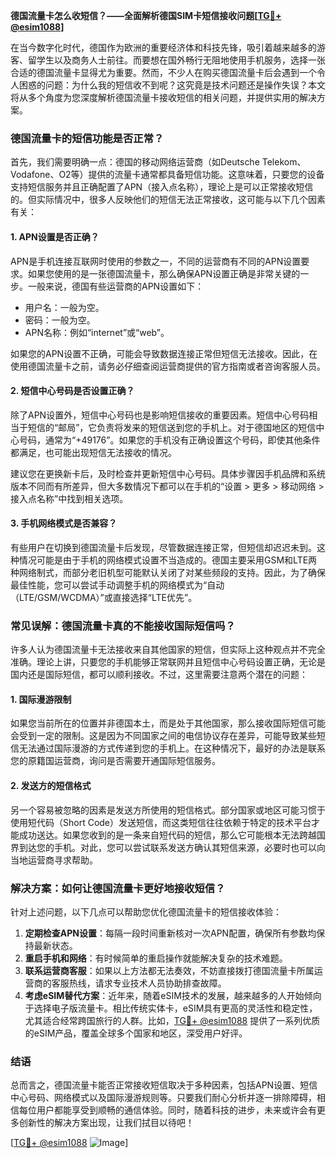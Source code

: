 **德国流量卡怎么收短信？——全面解析德国SIM卡短信接收问题[[TG💪+ @esim1088](https://t.me/s/esim1088)]**

在当今数字化时代，德国作为欧洲的重要经济体和科技先锋，吸引着越来越多的游客、留学生以及商务人士前往。而要想在国外畅行无阻地使用手机服务，选择一张合适的德国流量卡显得尤为重要。然而，不少人在购买德国流量卡后会遇到一个令人困惑的问题：为什么我的短信收不到呢？这究竟是技术问题还是操作失误？本文将从多个角度为您深度解析德国流量卡接收短信的相关问题，并提供实用的解决方案。

### 德国流量卡的短信功能是否正常？

首先，我们需要明确一点：德国的移动网络运营商（如Deutsche Telekom、Vodafone、O2等）提供的流量卡通常都具备短信功能。这意味着，只要您的设备支持短信服务并且正确配置了APN（接入点名称），理论上是可以正常接收短信的。但实际情况中，很多人反映他们的短信无法正常接收，这可能与以下几个因素有关：

#### 1. APN设置是否正确？
APN是手机连接互联网时使用的参数之一，不同的运营商有不同的APN设置要求。如果您使用的是一张德国流量卡，那么确保APN设置正确是非常关键的一步。一般来说，德国有些运营商的APN设置如下：
- 用户名：一般为空。
- 密码：一般为空。
- APN名称：例如“internet”或“web”。

如果您的APN设置不正确，可能会导致数据连接正常但短信无法接收。因此，在使用德国流量卡之前，请务必仔细查阅运营商提供的官方指南或者咨询客服人员。

#### 2. 短信中心号码是否设置正确？
除了APN设置外，短信中心号码也是影响短信接收的重要因素。短信中心号码相当于短信的“邮局”，它负责将发来的短信送到您的手机上。对于德国地区的短信中心号码，通常为“+49176”。如果您的手机没有正确设置这个号码，即使其他条件都满足，也可能出现短信无法接收的情况。

建议您在更换新卡后，及时检查并更新短信中心号码。具体步骤因手机品牌和系统版本不同而有所差异，但大多数情况下都可以在手机的“设置 > 更多 > 移动网络 > 接入点名称”中找到相关选项。

#### 3. 手机网络模式是否兼容？
有些用户在切换到德国流量卡后发现，尽管数据连接正常，但短信却迟迟未到。这种情况可能是由于手机的网络模式设置不当造成的。德国主要采用GSM和LTE两种网络制式，而部分老旧机型可能默认关闭了对某些频段的支持。因此，为了确保最佳性能，您可以尝试手动调整手机的网络模式为“自动（LTE/GSM/WCDMA）”或直接选择“LTE优先”。

### 常见误解：德国流量卡真的不能接收国际短信吗？

许多人认为德国流量卡无法接收来自其他国家的短信，但实际上这种观点并不完全准确。理论上讲，只要您的手机能够正常联网并且短信中心号码设置正确，无论是国内还是国际短信，都可以顺利接收。不过，这里需要注意两个潜在的问题：

#### 1. 国际漫游限制
如果您当前所在的位置并非德国本土，而是处于其他国家，那么接收国际短信可能会受到一定的限制。这是因为不同国家之间的电信协议存在差异，可能导致某些短信无法通过国际漫游的方式传递到您的手机上。在这种情况下，最好的办法是联系您的原籍国运营商，询问是否需要开通国际短信服务。

#### 2. 发送方的短信格式
另一个容易被忽略的因素是发送方所使用的短信格式。部分国家或地区可能习惯于使用短代码（Short Code）发送短信，而这类短信往往依赖于特定的技术平台才能成功送达。如果您收到的是一条来自短代码的短信，那么它可能根本无法跨越国界到达您的手机。对此，您可以尝试联系发送方确认其短信来源，必要时也可以向当地运营商寻求帮助。

### 解决方案：如何让德国流量卡更好地接收短信？

针对上述问题，以下几点可以帮助您优化德国流量卡的短信接收体验：

1. **定期检查APN设置**：每隔一段时间重新核对一次APN配置，确保所有参数均保持最新状态。
2. **重启手机和网络**：有时候简单的重启操作就能解决复杂的技术难题。
3. **联系运营商客服**：如果以上方法都无法奏效，不妨直接拨打德国流量卡所属运营商的客服热线，请求专业技术人员协助排查故障。
4. **考虑eSIM替代方案**：近年来，随着eSIM技术的发展，越来越多的人开始倾向于选择电子版流量卡。相比传统实体卡，eSIM具有更高的灵活性和稳定性，尤其适合经常跨国旅行的人群。比如，[TG💪+ @esim1088](https://t.me/s/esim1088) 提供了一系列优质的eSIM产品，覆盖全球多个国家和地区，深受用户好评。

### 结语

总而言之，德国流量卡能否正常接收短信取决于多种因素，包括APN设置、短信中心号码、网络模式以及国际漫游规则等。只要我们耐心分析并逐一排除障碍，相信每位用户都能享受到顺畅的通信体验。同时，随着科技的进步，未来或许会有更多创新性的解决方案出现，让我们拭目以待吧！

[[TG💪+ @esim1088](https://t.me/s/esim1088) ![Image](https://i.postimg.cc/4NQfJmqS/Snipaste-2025-05-13-00-14-12.png)]